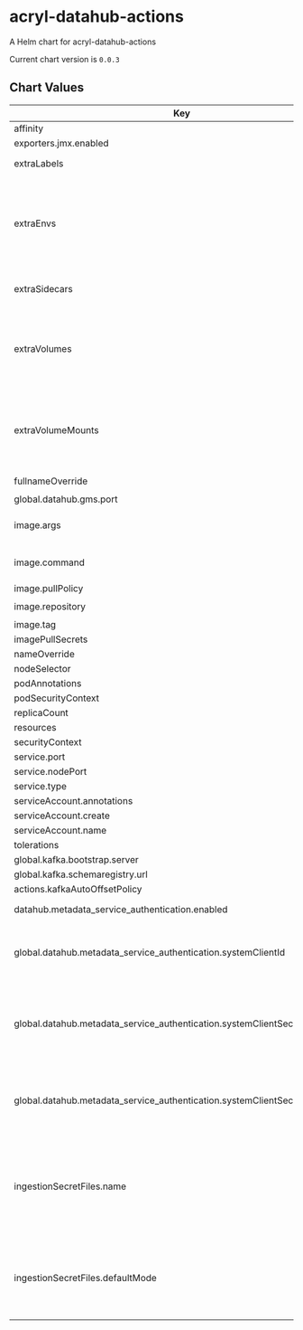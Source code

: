 acryl-datahub-actions
================
A Helm chart for acryl-datahub-actions

Current chart version is `0.0.3`

## Chart Values

| Key                                                                         | Type                                                                                              | Default                       | Description                                                                                                                                                                                                                                  |
|-----------------------------------------------------------------------------|---------------------------------------------------------------------------------------------------|-------------------------------|----------------------------------------------------------------------------------------------------------------------------------------------------------------------------------------------------------------------------------------------|
| affinity                                                                    | object                                                                                            | `{}`                          |                                                                                                                                                                                                                                              |
| exporters.jmx.enabled                                                       | boolean                                                                                           | false                         |                                                                                                                                                                                                                                              |
| extraLabels                                                                 | object                                                                                            | `{}`                          | Extra labels for deployment configuration                                                                                                                                                                                                    |
| extraEnvs                                                                   | Extra [environment variables][] which will be appended to the `env:` definition for the container | `[]`                          |
| extraSidecars                                                               | list                                                                                              | `[]`                          | Add additional sidecar containers to the deployment pod(s)                                                                                                                                                                                   |
| extraVolumes                                                                | Templatable string of additional `volumes` to be passed to the `tpl` function                     | ""                            |
| extraVolumeMounts                                                           | Templatable string of additional `volumeMounts` to be passed to the `tpl` function                | ""                            |
| fullnameOverride                                                            | string                                                                                            | `"acryl-datahub-actions"`     |                                                                                                                                                                                                                                              |
| global.datahub.gms.port                                                     | string                                                                                            | `"8080"`                      |                                                                                                                                                                                                                                              |
| image.args                                                                  | list                                                                                              | `[]`                          | Override the image's args.  Used to configure custom startup or shutdown behavior                                                                                                                                                            |
| image.command                                                               | list                                                                                              | `[]`                          | Override the image's command.  Used to configure custom startup or shutdown behavior                                                                                                                                                         |
| image.pullPolicy                                                            | string                                                                                            | `"IfNotPresent"`              |                                                                                                                                                                                                                                              |
| image.repository                                                            | string                                                                                            | `"acryldata/datahub-actions"` |                                                                                                                                                                                                                                              |
| image.tag                                                                   | string                                                                                            | `"v0.0.6"`                    |                                                                                                                                                                                                                                              |
| imagePullSecrets                                                            | list                                                                                              | `[]`                          |                                                                                                                                                                                                                                              |
| nameOverride                                                                | string                                                                                            | `""`                          |                                                                                                                                                                                                                                              |
| nodeSelector                                                                | object                                                                                            | `{}`                          |                                                                                                                                                                                                                                              |
| podAnnotations                                                              | object                                                                                            | `{}`                          |                                                                                                                                                                                                                                              |
| podSecurityContext                                                          | object                                                                                            | `{}`                          |                                                                                                                                                                                                                                              |
| replicaCount                                                                | int                                                                                               | `1`                           |                                                                                                                                                                                                                                              |
| resources                                                                   | object                                                                                            | `{}`                          |                                                                                                                                                                                                                                              |
| securityContext                                                             | object                                                                                            | `{}`                          |                                                                                                                                                                                                                                              |
| service.port                                                                | int                                                                                               | `9093`                        |                                                                                                                                                                                                                                              |
| service.nodePort                                                            | int                                                                                               | `""`                          |                                                                                                                                                                                                                                              |
| service.type                                                                | string                                                                                            | `"ClusterIP"`                 |                                                                                                                                                                                                                                              |
| serviceAccount.annotations                                                  | object                                                                                            | `{}`                          |                                                                                                                                                                                                                                              |
| serviceAccount.create                                                       | bool                                                                                              | `false`                       |                                                                                                                                                                                                                                              |
| serviceAccount.name                                                         | string                                                                                            | `nil`                         |                                                                                                                                                                                                                                              |
| tolerations                                                                 | list                                                                                              | `[]`                          |                                                                                                                                                                                                                                              |
| global.kafka.bootstrap.server                                               | string                                                                                            | `nil`                         |                                                                                                                                                                                                                                              |
| global.kafka.schemaregistry.url                                             | string                                                                                            | `nil`                         |                                                                                                                                                                                                                                              |
| actions.kafkaAutoOffsetPolicy                                               | string                                                                                            | `"latest"`                    |                                                                                                                                                                                                                                              |
| datahub.metadata_service_authentication.enabled                             | bool                                                                                              | `true`                        | Whether Metadata Service Authentication is enabled.                                                                                                                                                                                          |
| global.datahub.metadata_service_authentication.systemClientId               | string                                                                                            | `"__datahub_system"`          | The internal system id that is used to communicate with DataHub GMS. Required if metadata_service_authentication is 'true'.                                                                                                                  |
| global.datahub.metadata_service_authentication.systemClientSecret.secretRef | string                                                                                            | `nil`                         | The reference to a secret containing the internal system secret that is used to communicate with DataHub GMS. Required if metadata_service_authentication is 'true'.                                                                         |
| global.datahub.metadata_service_authentication.systemClientSecret.secretKey | string                                                                                            | `nil`                         | The key of a secret containing the internal system secret that is used to communicate with DataHub GMS. Required if metadata_service_authentication is 'true'.                                                                               |
| ingestionSecretFiles.name                                                   | string                                                                                            | `""`                          | Name of the k8s secret that holds any secret files (e.g., SSL certificates and private keys) that are used in your ingestion recipes. The keys in the secret will be mounted as individual files under `/etc/datahub/ingestion-secret-files` |
| ingestionSecretFiles.defaultMode                                            | string                                                                                            | `""`                          | The permission mode for the volume that mounts k8s secret under `/etc/datahub/ingestion-secret-files`, default value is 0444 which allows read access by owner, group, and other users                                                       |
